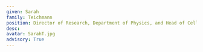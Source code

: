 ```yaml
---
given: Sarah
family: Teichmann
position: Director of Research, Department of Physics, and Head of Cellular Genetics, Wellcome Sanger Institute
desc:
avatar: SarahT.jpg
advisory: True
---
```

